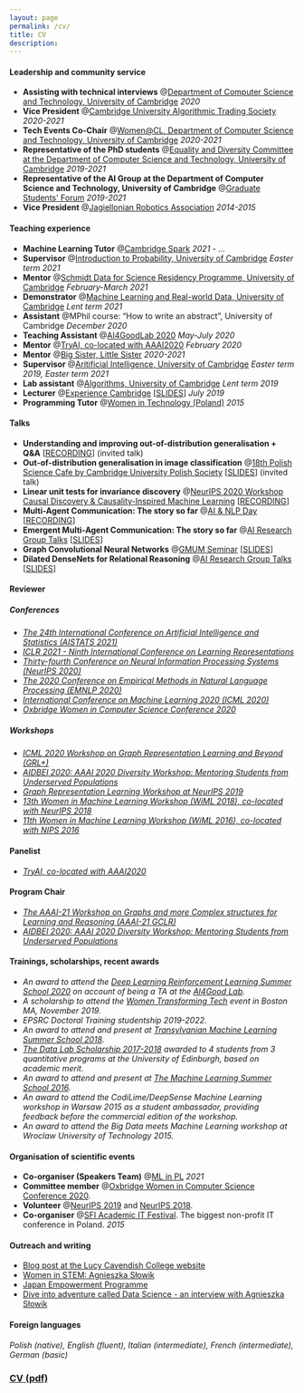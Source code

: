 ```yaml
---
layout: page
permalink: /cv/
title: CV
description: 
---
```


#### Leadership and community service

+ **Assisting with technical interviews** @[Department of Computer Science and Technology, University of Cambridge](https://www.cst.cam.ac.uk/) *2020*
+ **Vice President** @[Cambridge University Algorithmic Trading Society](https://www.cuats.co.uk/) *2020-2021*
+ **Tech Events Co-Chair** @[Women@CL, Department of Computer Science and Technology, University of Cambridge](https://www.cst.cam.ac.uk/women) *2020-2021*
+ **Representative of the PhD students** @[Equality and Diversity Committee at the Department of Computer Science and Technology, University of Cambridge](https://www.cl.cam.ac.uk/local/committees/athena-swan/) *2019-2021*
+ **Representative of the AI Group at the Department of Computer Science and Technology, University of Cambridge** @[Graduate Students' Forum](https://www.cst.cam.ac.uk/local/phd/gradforum) *2019-2021*
+ **Vice President** @[Jagiellonian Robotics Association](https://www.facebook.com/nkrsiuj/) *2014-2015*

#### Teaching experience

+ **Machine Learning Tutor** @[Cambridge Spark](https://cambridgespark.com/) *2021 - ...*
+ **Supervisor** @[Introduction to Probability, University of Cambridge](https://www.cl.cam.ac.uk/teaching/2021/IntroProb/) *Easter term 2021*
+ **Mentor** @[Schmidt Data for Science Residency Programme, University of Cambridge](https://www.cst.cam.ac.uk/news/schmidt-data-science-residency-programme) *February-March 2021*
+ **Demonstrator** @[Machine Learning and Real-world Data, University of Cambridge](https://www.cl.cam.ac.uk/teaching/2021/MLRD/) *Lent term 2021*
+ **Assistant** @MPhil course: “How to write an abstract”, University of Cambridge *December 2020*
+ **Teaching Assistant** @[AI4GoodLab 2020](https://www.ai4goodlab.com/) *May-July 2020*
+ **Mentor** @[TryAI, co-located with AAAI2020](https://sites.google.com/g.harvard.edu/tryai/home?authuser=0) *February 2020*
+ **Mentor** @[Big Sister, Little Sister](https://www.cst.cam.ac.uk/women/mentoring) *2020-2021*
+ **Supervisor** @[Aritificial Intelligence, University of Cambridge](https://www.cl.cam.ac.uk/teaching/1819/ArtInt/) *Easter term 2019, Easter term 2021*
+ **Lab assistant** @[Algorithms, University of Cambridge](https://www.cl.cam.ac.uk/teaching/1920/Algorithms/) *Lent term 2019*
+ **Lecturer** @[Experience Cambridge](https://www.undergraduate.study.cam.ac.uk/events/summer-schools/experience-cambridge) [[SLIDES](https://www.dropbox.com/s/4g51v63viukh390/ExperienceCambridgeML.pdf?dl=0)] *July 2019*
+ **Programming Tutor** @[Women in Technology (Poland)](https://womenintechnology.pl) *2015*

#### Talks


+ **Understanding and improving out-of-distribution generalisation + Q&A** [[RECORDING](https://www.youtube.com/watch?v=W3XE9yD5H4A)] (invited talk)
+ **Out-of-distribution generalisation in image classification** @[18th Polish Science Cafe by Cambridge University Polish Society](http://polsoc.soc.srcf.net/) [[SLIDES](https://www.dropbox.com/s/mdyptg6pqj9iauv/PolSoc%283%29.pdf?dl=0)] (invited talk)
+ **Linear unit tests for invariance discovery** @[NeurIPS 2020 Workshop Causal Discovery & Causality-Inspired Machine Learning](https://www.cmu.edu/dietrich/causality/neurips20ws/) [[RECORDING](https://www.youtube.com/watch?v=2e7LOI-qPaY)]
+ **Multi-Agent Communication: The story so far** @[AI & NLP Day](https://nlpday.pl/) [[RECORDING](https://drive.google.com/file/d/1wtjJYPs1f9BtWkAZPB-rldL-EY-rIop0/view?usp=sharing)]
+ **Emergent Multi-Agent Communication: The story so far** @[AI Research Group Talks](https://talks.cam.ac.uk/talk/index/144160) [[SLIDES]( https://www.dropbox.com/s/zb4wuz7ltcxcy9n/EmCom_ASlowik.pdf?dl=0)]
+ **Graph Convolutional Neural Networks** @[GMUM Seminar](https://gmum.net/seminars.html) [[SLIDES](https://www.dropbox.com/s/powoh2p0qxtvqh2/gmum_tea.pdf?dl=0)]
+ **Dilated DenseNets for Relational Reasoning** @[AI Research Group Talks](https://talks.cam.ac.uk/talk/index/121813) [[SLIDES](https://www.dropbox.com/s/bu3umc7np5scz57/AI_lunch.pdf?dl=0)]

#### Reviewer

##### Conferences

+ *[The 24th International Conference on Artificial Intelligence and Statistics (AISTATS 2021)](http://aistats.org/aistats2021/)*
+ *[ICLR 2021 - Ninth International Conference on Learning Representations](https://iclr.cc/Conferences/2021/Dates)*
+ *[Thirty-fourth Conference on Neural Information Processing Systems (NeurIPS 2020)](https://nips.cc/Conferences/2020/)*
+ *[The 2020 Conference on Empirical Methods in Natural Language Processing (EMNLP 2020)](https://2020.emnlp.org/)*
+ *[International Conference on Machine Learning  2020 (ICML 2020)](https://icml.cc)*
+ *[Oxbridge Women in Computer Science Conference 2020](https://oxbridgewomenincs.wixsite.com/2020)*

##### Workshops

+ *[ICML 2020 Workshop on Graph Representation Learning and Beyond (GRL+)](https://grlplus.github.io/)*
+ *[AIDBEI 2020: AAAI 2020 Diversity Workshop: Mentoring Students from Underserved Populations](http://kdd.cs.ksu.edu/Workshops/AAAI-2020/)*
+ *[Graph Representation Learning Workshop at NeurIPS 2019](https://grlearning.github.io/pcom/)*
+ *[13th Women in Machine Learning Workshop (WiML 2018), co-located with NeurIPS 2018](https://wimlworkshop.org/2018/)*
+ *[11th Women in Machine Learning Workshop (WiML 2016), co-located with NIPS 2016](https://wimlworkshop.org/2016/)*

#### Panelist

+ *[TryAI, co-located with AAAI2020](https://sites.google.com/g.harvard.edu/tryai/home?authuser=0)*

#### Program Chair

+ *[The AAAI-21 Workshop on Graphs and more Complex structures for Learning and Reasoning (AAAI-21 GCLR)](https://sites.google.com/view/gclr2021/home)*
+ *[AIDBEI 2020: AAAI 2020 Diversity Workshop: Mentoring Students from Underserved Populations](http://kdd.cs.ksu.edu/Workshops/AAAI-2020/)*

#### Trainings, scholarships, recent awards

+ *An award to attend the [Deep Learning Reinforcement Learning Summer School 2020](https://dlrl.ca/) on account of being a TA at the [AI4Good Lab](https://www.ai4goodlab.com/).*
+ *A scholarship to attend the [Women Transforming Tech](https://events.quantumblack.com/womentransformingtech?gz=bfbe4e1b092031e5&guest-access-hash=NDU3NDg3MDE4fDI2OTkzOTg5NXwxNTczNDkwMTEzO2FkMWZjYTBiYzU4MjQ5NjFjNGIyYWQ0ZjRhODc2ODA1MWUzODUwMGRlOTM0YWRkZGEwYzVhZjc1YmI5NmQ3OTk=) event in Boston MA, November 2019.*
+ *EPSRC Doctoral Training studentship 2019-2022.*
+ *An award to attend and present at [Transylvanian Machine Learning Summer School 2018](https://tmlss.ro).*
+ *[The Data Lab Scholarship 2017-2018](https://www.thedatalab.com/skills-talent/the-data-lab-msc/) awarded to 4 students from 3 quantitative programs at the University of Edinburgh, based on academic merit.*
+ *An award to attend and present at [The Machine Learning Summer School 2016](http://www.ucsp.edu.pe/ciet/mlss16/).*
+ *An award to attend the CodiLime/DeepSense Machine Learning workshop in Warsaw 2015 as a student ambassador, providing feedback before the commercial edition of the workshop.*
+ *An award to attend the Big Data meets Machine Learning workshop at Wroclaw University of Technology 2015.*

#### Organisation of scientific events

+ **Co-organiser (Speakers Team)** @[ML in PL](https://mlinpl.org/) *2021*
+ **Committee member** @[Oxbridge Women in Computer Science Conference 2020](https://oxbridgewomenincs8.wixsite.com/2020).
+ **Volunteer** @[NeurIPS 2019](https://nips.cc/Conferences/2019) and [NeurIPS 2018](https://nips.cc/Conferences/2018).
+ **Co-organiser** @[SFI Academic IT Festival](https://sfi.pl/en/home-page/). The biggest non-profit IT conference in Poland. *2015*

#### Outreach and writing

+ [Blog post at the Lucy Cavendish College website](https://www.lucy.cam.ac.uk/blog/agnieszka-slowik-ai-neural-networks-and-my-career-woman-science)
+ [Women in STEM: Agnieszka Słowik](https://www.cam.ac.uk/research/news/women-in-stem-agnieszka-slowik?fbclid=IwAR25u_RhAwmsgDPtI72mkG-yApxoLH30dX9QeHKi9XohHxaytBdU-cM4jEc)
+ [Japan Empowerment Programme](https://www.dropbox.com/s/n1sxa71xo8pk7uf/japan-application-agnieszka-slowik-final.pdf?dl=0)
+ [Dive into adventure called Data Science - an interview with Agnieszka Słowik](https://womenintechnology.pl/2016/12/dive-into-adventure-called-data-science-an-interview-with-agnieszka-slowik/)

#### Foreign languages

*Polish (native), English (fluent), Italian (intermediate), French (intermediate), German (basic)*

### [CV (pdf)](https://www.dropbox.com/s/g9e3e9y6unicxve/academic_cv_updated%286%29.pdf?dl=0)
